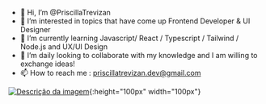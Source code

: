 - 👋 Hi, I’m @PriscillaTrevizan
- 👀 I’m interested in topics that have come up Frontend Developer & UI Designer
- 🌱 I’m currently learning  Javascript/ React / Typescript / Tailwind / Node.js and UX/UI Design
- 💞️ I’m daily looking to collaborate with my knowledge and I am willing to exchange ideas!
- 📫 How to reach me : priscillatrevizan.dev@gmail.com

<!---
PriscillaTrevizan/PriscillaTrevizan is a ✨ special ✨ repository because its `README.md` (this file) appears on your GitHub profile.
You can click the Preview link to take a look at your changes.
--->

[![Descrição da imagem](https://cdn.jsdelivr.net/gh/devicons/devicon/icons/behance/behance-original.svg)](https://www.behance.net/priscillatrevizan){:height="100px" width="100px"}




